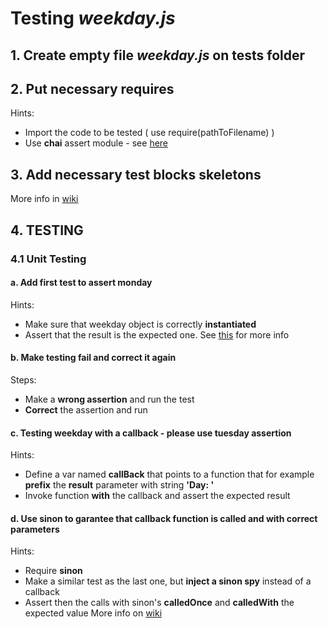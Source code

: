 
# Testing *weekday.js*

## 1. Create empty file *weekday.js* on tests folder

## 2. Put necessary requires 
Hints:
  * Import the code to be tested ( use require(pathToFilename) )
  * Use **chai** assert module - see [here](https://github.com/lpimenta-ptc/Js-unit-tests/wiki#chai---assert)

## 3. Add necessary test blocks skeletons 

More info in [wiki](https://github.com/lpimenta-ptc/Js-unit-tests/wiki/Mocha-Basic-Blocks) 

## 4. TESTING 

### 4.1 Unit Testing

#### a. Add first test to assert monday 
Hints:
  * Make sure that weekday object is correctly **instantiated**
  * Assert that the result is the expected one.  See [this](https://github.com/lpimenta-ptc/Js-unit-tests/wiki#chai---assert) for more info

#### b. Make testing fail and correct it again 
Steps:

  * Make a **wrong assertion** and run the test
  * **Correct** the assertion and run

#### c. Testing weekday with a callback - please use tuesday assertion
Hints:
  * Define a var named **callBack** that points to a function that for example **prefix** the **result** parameter with string **'Day: '**
  * Invoke function **with** the callback and assert the expected result

#### d. Use sinon to garantee that callback function is called and with correct parameters
Hints:
  * Require **sinon**
  * Make a similar test as the last one, but **inject a sinon spy** instead of a callback
  * Assert then the calls with sinon's **calledOnce** and **calledWith** the expected value
More info on [wiki](https://github.com/lpimenta-ptc/Js-unit-tests/wiki#sinon)
